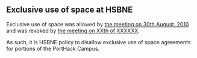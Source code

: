 ## Exclusive use of space at HSBNE

Exclusive use of space was allowed by [the meeting on 30th August, 2010](http://hsbne.org/admin/meeting/20110830.html) 
and was revoked by [the meeting on XXth of XXXXXX](http://hsbne.org/admin/meeting/2013XXXX.md).

As such, it is HSBNE policy to disallow exclusive use of space agreements for portions of the PortHack Campus.
